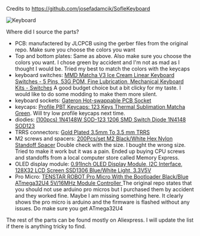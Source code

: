 Credits to https://github.com/josefadamcik/SofleKeyboard

![Keyboard](https://imgur.com/a/WB8NFW2)

Where did I source the parts?

- PCB: manufactered by JLCPCB using the gerber files from the original repo. Make sure you choose the colors you want
- Top and bottom plates: Same as above. Also make sure you choose the colors you want. I chose green by accident and I'm not as mad as I thought I would be. Tried my best to match the colors with the keycaps
- keyboard switches: [MMD Matcha V3 Ice Cream Linear Keyboard Switches - 5 Pins, 53G POM, Fine Lubrication, Mechanical Keyboard Kits - Switches](https://www.temu.com/goods.html?_bg_fs=1&goods_id=601099632284006&sku_id=17592645242830&_x_sessn_id=tmovbfz5ww&refer_page_name=bgt_order_detail&refer_page_id=10045_1742357108022_4x8l5d4u64&refer_page_sn=10045) A good budget choice but a bit clicky for my taste. I would like to do some modding to make them more silent.
- keyboard sockets: [Gateron Hot-swappable PCB Socket](https://www.aliexpress.com/item/1005002637150446.html?spm=a2g0o.order_detail.order_detail_item.5.4e9ef19cmeAxVf)
- keycaps: [Profile PBT Keycaps: 123 Keys Thermal Sublimation Matcha Green](https://www.temu.com/goods.html?_bg_fs=1&goods_id=601099565803282&sku_id=17592415216952&_x_sessn_id=tmovbfz5ww&refer_page_name=bgt_order_detail&refer_page_id=10045_1742357370351_qpzpx6xphz&refer_page_sn=10045). Will try low profile keycaps next time.
- diodies: [(100pcs) 1N4148W SOD-123 1206 SMD Switch Diode 1N4148 SOD123](https://www.aliexpress.com/item/1005004629414782.html?spm=a2g0o.order_list.order_list_main.51.531a1802VA8TUC)
- TRRS connectors:  [Gold Plated 3.5mm To 3.5 mm TRRS](https://www.aliexpress.com/item/1005006954874186.html?spm=a2g0o.order_detail.order_detail_item.3.763af19c732NV2)
- M2 screws and spacers: [200Pcs/set M2 Black/White Hex Nylon Standoff Spacer](https://www.aliexpress.com/item/32862529967.html?spm=a2g0o.order_list.order_list_main.11.514a1802L2gtiv) Double check with the size. I bought the wrong size. Tried to make it work but it was a pain. Ended up buying CPU screws and standoffs from a local computer store called Memory Express.
- OLED display module: [0.91Inch OLED Display Module, I2C Interface, 128X32 LCD Screen SSD1306 Blue/White Light, 3.3V5V](https://www.aliexpress.com/item/1005007302239124.html?spm=a2g0o.order_detail.order_detail_item.3.6204f19cTVuRRy)
- Pro Micro: [TENSTAR ROBOT Pro Micro With the Bootloader Black/Blue ATmega32U4 5V/16MHz Module Controller ](https://www.aliexpress.com/item/32849563958.html?spm=a2g0o.order_list.order_list_main.84.514a1802GQBuEG) The original repo states that you should not use arduino pro micros but I purchased them by accident and they worked fine. Maybe I am missing something here. It clearly shows the pro micro is arduino and the firmware is flashed without any issues. Do make sure you get ATmega32U4

The rest of the parts can be found mostly on Aliexpress. I will update the list if there is anything tricky to find.













